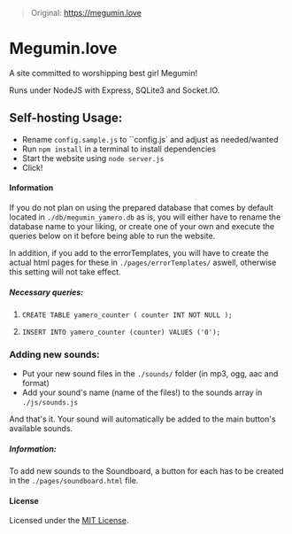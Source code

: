 >Original: https://megumin.love

# Megumin.love
A site committed to worshipping best girl Megumin!

Runs under NodeJS with Express, SQLite3 and Socket.IO.

## Self-hosting Usage:
- Rename `config.sample.js` to ``config.js` and adjust as needed/wanted
- Run `npm install` in a terminal to install dependencies
- Start the website using `node server.js`
- Click!

#### Information

If you do not plan on using the prepared database that comes by default located in `./db/megumin_yamero.db` as is, you will either have to rename the database name to your liking, or create one of your own and execute the queries below on it before being able to run the website.

In addition, if you add to the errorTemplates, you will have to create the actual html pages for these in `./pages/errorTemplates/` aswell, otherwise this setting will not take effect.

##### Necessary queries:

1) `CREATE TABLE yamero_counter ( counter INT NOT NULL );`

2) `INSERT INTO yamero_counter (counter) VALUES ('0');`

### Adding new sounds:
- Put your new sound files in the `./sounds/` folder (in mp3, ogg, aac and format)
- Add your sound's name (name of the files!) to the sounds array in ``./js/sounds.js``

And that's it. Your sound will automatically be added to the main button's available sounds.

##### Information:
To add new sounds to the Soundboard, a button for each has to be created in the `./pages/soundboard.html` file.

#### License

Licensed under the [MIT License](LICENSE.md).
